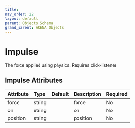 ```yaml
---
title: 
nav_order: 22
layout: default
parent: Objects Schema
grand_parent: ARENA Objects
---
```



Impulse
=======


The force applied using physics. Requires click-listener

Impulse Attributes
-------------------

|Attribute|Type|Default|Description|Required|
| :--- | :--- | :--- | :--- | :--- |
|force|string||force|No|
|on|string||on|No|
|position|string||position|No|
